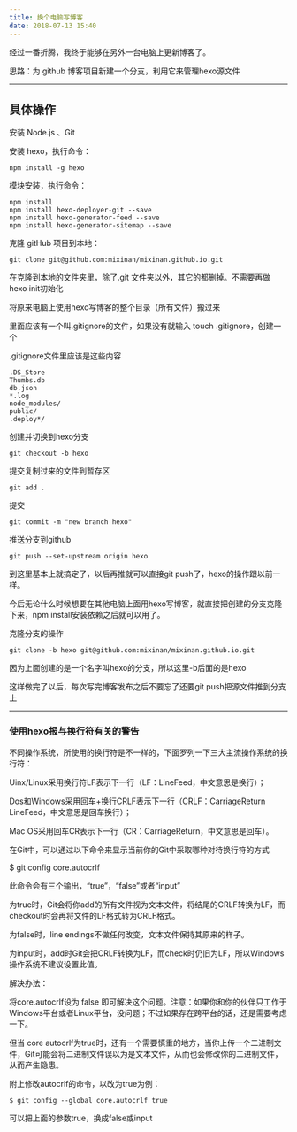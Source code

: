 ```yaml
---
title: 换个电脑写博客
date: 2018-07-13 15:40
---
```

经过一番折腾，我终于能够在另外一台电脑上更新博客了。

思路：为 github 博客项目新建一个分支，利用它来管理hexo源文件

<!--more-->

---

## 具体操作

安装 Node.js 、Git

安装 hexo，执行命令：

```
npm install -g hexo
```

模块安装，执行命令：

```
npm install
npm install hexo-deployer-git --save
npm install hexo-generator-feed --save
npm install hexo-generator-sitemap --save
```

克隆 gitHub 项目到本地：

```
git clone git@github.com:mixinan/mixinan.github.io.git
```

在克隆到本地的文件夹里，除了.git 文件夹以外，其它的都删掉。不需要再做 hexo init初始化

将原来电脑上使用hexo写博客的整个目录（所有文件）搬过来

里面应该有一个叫.gitignore的文件，如果没有就输入 touch .gitignore，创建一个

.gitignore文件里应该是这些内容 

```
.DS_Store 
Thumbs.db 
db.json 
*.log 
node_modules/ 
public/ 
.deploy*/ 
```


创建并切换到hexo分支 

```
git checkout -b hexo
```

提交复制过来的文件到暂存区

```
git add .
```

提交

```
git commit -m "new branch hexo"
```

推送分支到github

```
git push --set-upstream origin hexo
```

到这里基本上就搞定了，以后再推就可以直接git push了，hexo的操作跟以前一样。

今后无论什么时候想要在其他电脑上面用hexo写博客，就直接把创建的分支克隆下来，npm install安装依赖之后就可以用了。

克隆分支的操作

```
git clone -b hexo git@github.com:mixinan/mixinan.github.io.git
```

因为上面创建的是一个名字叫hexo的分支，所以这里-b后面的是hexo

这样做完了以后，每次写完博客发布之后不要忘了还要git push把源文件推到分支上


---

### 使用hexo报与换行符有关的警告

不同操作系统，所使用的换行符是不一样的，下面罗列一下三大主流操作系统的换行符：

Uinx/Linux采用换行符LF表示下一行（LF：LineFeed，中文意思是换行）；

Dos和Windows采用回车+换行CRLF表示下一行（CRLF：CarriageReturn LineFeed，中文意思是回车换行）；

Mac OS采用回车CR表示下一行（CR：CarriageReturn，中文意思是回车）。



在Git中，可以通过以下命令来显示当前你的Git中采取哪种对待换行符的方式

$ git config core.autocrlf

此命令会有三个输出，“true”，“false”或者“input”

为true时，Git会将你add的所有文件视为文本文件，将结尾的CRLF转换为LF，而checkout时会再将文件的LF格式转为CRLF格式。

为false时，line endings不做任何改变，文本文件保持其原来的样子。

为input时，add时Git会把CRLF转换为LF，而check时仍旧为LF，所以Windows操作系统不建议设置此值。



解决办法：

将core.autocrlf设为 false 即可解决这个问题。注意：如果你和你的伙伴只工作于Windows平台或者Linux平台，没问题；不过如果存在跨平台的话，还是需要考虑一下。

但当 core autocrlf为true时，还有一个需要慎重的地方，当你上传一个二进制文件，Git可能会将二进制文件误以为是文本文件，从而也会修改你的二进制文件，从而产生隐患。


附上修改autocrlf的命令，以改为true为例：

```
$ git config --global core.autocrlf true   
```

可以把上面的参数true，换成false或input
